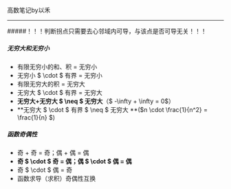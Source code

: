 高数笔记by以禾

****

#####！！！判断拐点只需要去心邻域内可导，与该点是否可导无关！！！

##### 无穷大和无穷小

+ 有限无穷小的和、积 = 无穷小
+ 无穷小 $ \cdot $ 有界 = 无穷小
+ 有限无穷大的积 = 无穷大
+ 无穷大 $ \cdot $ 有界 = 无穷大
+ **无穷大+无穷大 $ \neq $ 无穷大**（$ -\infty + \infty = 0$）
+ **无穷大 $ \cdot $ 有界 $ \neq $ 无穷大 **($n \cdot \frac{1}{n^2} = \frac{1}{n} $)

##### 函数奇偶性

+ 奇 + 奇 = 奇；偶 + 偶 = 偶
+ **奇 $ \cdot $ 奇 = 偶；偶 $ \cdot $ 偶 = 偶**
+ 奇 $ \cdot $ 偶 = 奇
+ 函数求导（求积）奇偶性互换

